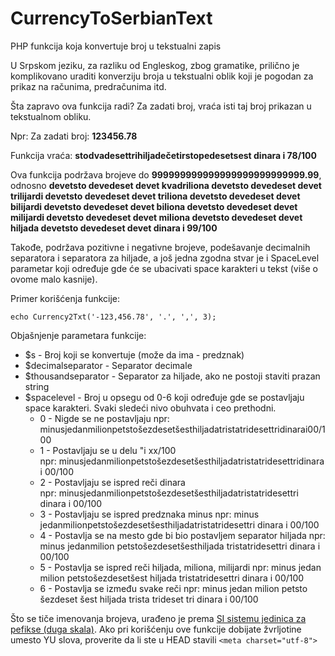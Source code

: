 # CurrencyToSerbianText
PHP funkcija koja konvertuje broj u tekstualni zapis

U Srpskom jeziku, za razliku od Engleskog, zbog gramatike, prilično je komplikovano uraditi konverziju broja u tekstualni oblik koji je pogodan za prikaz na računima, predračunima itd.

Šta zapravo ova funkcija radi? Za zadati broj, vraća isti taj broj prikazan u tekstualnom obliku. 

Npr: Za zadati broj: **123456.78**

Funkcija vraća: **stodvadesettrihiljadečetirstopedesetsest dinara i 78/100**

Ova funkcija podržava brojeve do **999999999999999999999999999.99**, odnosno **devetsto devedeset devet kvadriliona devetsto devedeset devet trilijardi devetsto devedeset devet triliona devetsto devedeset devet bilijardi devetsto devedeset devet biliona devetsto devedeset devet milijardi devetsto devedeset devet miliona devetsto devedeset devet hiljada devetsto devedeset devet dinara i 99/100**

Takođe, podržava pozitivne i negativne brojeve, podešavanje decimalnih separatora i separatora za hiljade, a još jedna zgodna stvar je i SpaceLevel parametar koji određuje 
gde će se ubacivati space karakteri u tekst (više o ovome malo kasnije).


Primer korišćenja funkcije:
```
echo Currency2Txt('-123,456.78', '.', ',', 3);
```


Objašnjenje parametara funkcije: 

* $s - Broj koji se konvertuje (može da ima - predznak)
* $decimalseparator - Separator decimale
* $thousandseparator - Separator za hiljade, ako ne postoji staviti prazan string
* $spacelevel - Broj u opsegu od 0-6 koji određuje gde se postavljaju space karakteri. Svaki sledeći nivo obuhvata i ceo prethodni.
    * 0 - Nigde se ne postavljaju
	npr: minusjedanmilionpetstošezdesetšesthiljadatristatridesettridinarai00/100
    * 1 - Postavljaju se u delu "i xx/100
	npr: minusjedanmilionpetstošezdesetšesthiljadatristatridesettridinara i 00/100
    * 2 - Postavljaju se ispred reči dinara
	npr: minusjedanmilionpetstošezdesetšesthiljadatristatridesettri dinara i 00/100
    * 3 - Postavljaju se ispred predznaka minus
	npr: minus jedanmilionpetstošezdesetšesthiljadatristatridesettri dinara i 00/100
    * 4 - Postavlja se na mesto gde bi bio postavljem separator hiljada
	npr: minus jedanmilion petstošezdesetšesthiljada tristatridesettri dinara i 00/100
    * 5 - Postavlja se ispred reči hiljada, miliona, milijardi 
	npr: minus jedan milion petstošezdesetšest hiljada tristatridesettri dinara i 00/100
    * 6 - Postavlja se između svake reči
	npr: minus jedan milion petsto šezdeset šest hiljada trista trideset tri dinara i 00/100
	
Što se tiče imenovanja brojeva, urađeno je prema [SI sistemu jedinica za pefikse (duga skala)](http://sr.wikipedia.org/wiki/%D0%A1%D0%98_%D0%BF%D1%80%D0%B5%D1%84%D0%B8%D0%BA%D1%81).
Ako pri korišćenju ove funkcije dobijate žvrljotine umesto YU slova, proverite da li ste u HEAD stavili
```<meta charset="utf-8">```